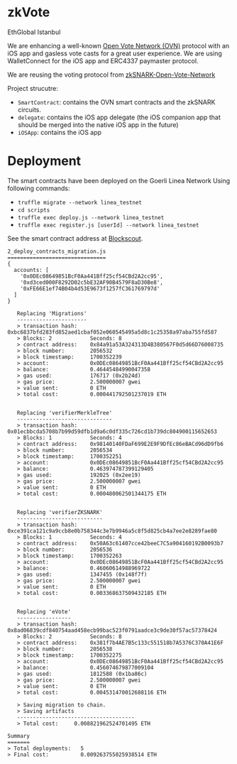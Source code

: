 # zkVote
EthGlobal Istanbul

We are enhancing a well-known [Open Vote Network (OVN)](https://eprint.iacr.org/2022/310) protocol with an iOS app and gasless vote casts for a great user experience. We are using WalletConnect for the iOS app and ERC4337 paymaster protocol.

We are reusing the voting protocol from [zkSNARK-Open-Vote-Network](https://github.com/mhgharieb/zkSNARK-Open-Vote-Network)

Project strucutre:
- `SmartContract`: contains the OVN smart contracts and the zkSNARK circuits.
- `delegate`: contains the iOS app delegate (the iOS companion app that should be merged into the native iOS app in the future)
- `iOSApp`: contains the iOS app

# Deployment

The smart contracts have been deployed on the Goerli Linea Network
Using following commands:
- `truffle migrate --network linea_testnet`
- `cd scripts`
- `truffle exec deploy.js --network linea_testnet`
- `truffle exec register.js [userId] --network linea_testnet`

See the smart contract address at [Blockscout](https://explorer.goerli.linea.build/address/0x381f7b4AE7B5c133c551518b7A5376C370A41E6F).
```
2_deploy_contracts_migration.js
===============================
{
  accounts: [
    '0x0DEc08649851BcF0Aa441Bff25cf54CBd2A2cc95',
    '0xd3ced000F8292D02c5bE32AF90B4579F8aD30Be8',
    '0xFE66E1ef74B04b4d53E9673f1257fC361769797d'
  ]
}

   Replacing 'Migrations'
   ----------------------
   > transaction hash:    0xbc6837bfd283fd852aed1cbaf052e060545495a5d8c1c25358a97aba755fd587
   > Blocks: 2            Seconds: 8
   > contract address:    0x84a91a53A324313D4B380567F0d5d66D76008735
   > block number:        2056532
   > block timestamp:     1700352239
   > account:             0x0DEc08649851BcF0Aa441Bff25cf54CBd2A2cc95
   > balance:             0.46445484990047358
   > gas used:            176717 (0x2b24d)
   > gas price:           2.500000007 gwei
   > value sent:          0 ETH
   > total cost:          0.000441792501237019 ETH


   Replacing 'verifierMerkleTree'
   ------------------------------
   > transaction hash:    0x01ecbbcda5708b7b99d59dfb1d9a6c0df335c726cd1b739dc804900115652653
   > Blocks: 1            Seconds: 4
   > contract address:    0x98140140FDaF699E2E9F9DfEc86eBACd96dD9fb6
   > block number:        2056534
   > block timestamp:     1700352251
   > account:             0x0DEc08649851BcF0Aa441Bff25cf54CBd2A2cc95
   > balance:             0.463974787399129405
   > gas used:            192025 (0x2ee19)
   > gas price:           2.500000007 gwei
   > value sent:          0 ETH
   > total cost:          0.000480062501344175 ETH


   Replacing 'verifierZKSNARK'
   ---------------------------
   > transaction hash:    0xce391ca121c9a9ccb8e0b758344c3e7b9946a5c8f5d825cb4a7ee2e8289fae80
   > Blocks: 1            Seconds: 4
   > contract address:    0x50A63c61407cce42beeC7C5a904160192B0093b7
   > block number:        2056536
   > block timestamp:     1700352263
   > account:             0x0DEc08649851BcF0Aa441Bff25cf54CBd2A2cc95
   > balance:             0.46060614988969722
   > gas used:            1347455 (0x148f7f)
   > gas price:           2.500000007 gwei
   > value sent:          0 ETH
   > total cost:          0.003368637509432185 ETH


   Replacing 'eVote'
   -----------------
   > transaction hash:    0x8ad06839cdf840754aad458ecb99bac523f0791aadce3c9de30f57ac57378424
   > Blocks: 2            Seconds: 8
   > contract address:    0x381f7b4AE7B5c133c551518b7A5376C370A41E6F
   > block number:        2056538
   > block timestamp:     1700352275
   > account:             0x0DEc08649851BcF0Aa441Bff25cf54CBd2A2cc95
   > balance:             0.456074679877009104
   > gas used:            1812588 (0x1ba86c)
   > gas price:           2.500000007 gwei
   > value sent:          0 ETH
   > total cost:          0.004531470012688116 ETH

   > Saving migration to chain.
   > Saving artifacts
   -------------------------------------
   > Total cost:     0.008821962524701495 ETH

Summary
=======
> Total deployments:   5
> Final cost:          0.009263755025938514 ETH

```